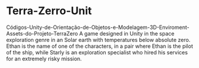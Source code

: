 # Terra-Zerro-Unit
Códigos-Unity-de-Orientação-de-Objetos-e-Modelagem-3D-Enviroment-Assets-do-Projeto-TerraZero
A game designed in Unity in the space exploration genre in an Solar earth with temperatures below absolute zero.
Ethan is the name of one of the characters, in a pair where Ethan is the pilot of the ship, while Starly is an exploration specialist who hired his services for an extremely risky mission.
